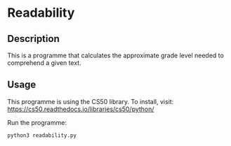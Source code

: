 # Readability

## Description

This is a programme that calculates the approximate grade level needed to comprehend a given text.

## Usage

This programme is using the CS50 library. To install, visit: https://cs50.readthedocs.io/libraries/cs50/python/

Run the programme:

```
python3 readability.py
```
